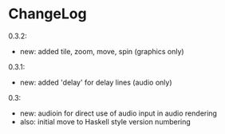 # ChangeLog

0.3.2:

- new: added tile, zoom, move, spin (graphics only)

0.3.1:

- new: added 'delay' for delay lines (audio only)


0.3:

- new: audioin for direct use of audio input in audio rendering
- also: initial move to Haskell style version numbering
